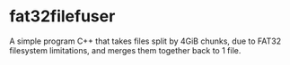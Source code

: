 # fat32filefuser
A simple program C++ that takes files split by 4GiB chunks, due to FAT32 filesystem limitations, and merges them together back to 1 file.
